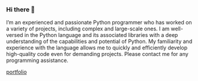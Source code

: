 ### Hi there 👋
I’m an experienced and passionate Python programmer who has worked on a variety of projects, including complex and large-scale ones. I am well-versed in the Python language and its associated libraries with a deep understanding of the capabilities and potential of Python. My familiarity and experience with the language allows me to quickly and efficiently develop high-quality code even for demanding projects. Please contact me for any programming assistance.

[portfolio
](https://flow-glow.github.io)
